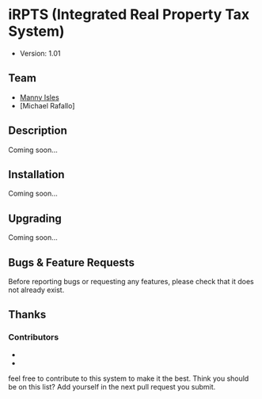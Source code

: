 # iRPTS (Integrated Real Property Tax System)

* Version: 1.01

## Team

* [Manny Isles](http://mannysoft.com/)
* [Michael Rafallo]

## Description

Coming soon... 

## Installation

Coming soon... 

## Upgrading

Coming soon... 

## Bugs & Feature Requests

Before reporting bugs or requesting any features, please check that it does not already exist.

## Thanks

### Contributors

* 
* 
 
feel free to contribute to this system to make it the best.
Think you should be on this list? Add yourself in the next pull request you submit.